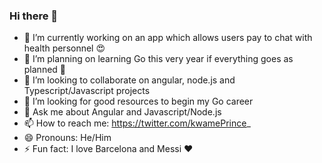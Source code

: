 ### Hi there 👋



- 🔭 I’m currently working on an app which allows users pay to chat with health personnel :heart_eyes:
- 🌱 I’m planning on learning Go this very year if everything goes as planned :muscle:
- 👯 I’m looking to collaborate on angular, node.js and Typescript/Javascript projects
- 🤔 I’m looking for good resources to begin my Go career
- 💬 Ask me about Angular and Javascript/Node.js
- 📫 How to reach me: https://twitter.com/kwamePrince_
- 😄 Pronouns: He/Him
- ⚡ Fun fact: I love Barcelona and Messi :heart:

